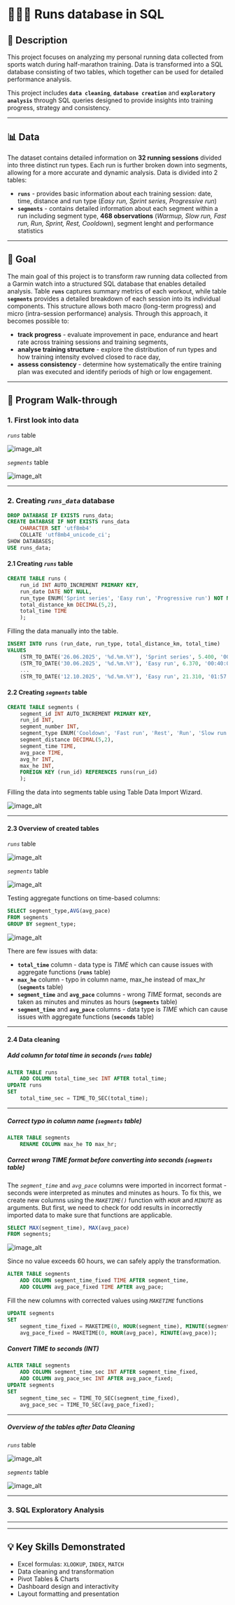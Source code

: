 # 🏃‍♂️‍➡️ Runs database in SQL

## 📝 Description
This project focuses on analyzing my personal running data collected from sports watch during half-marathon training. Data is transformed into a SQL database consisting of two tables, which together can be used for detailed performance analysis.

This project includes **`data cleaning`**, **`database creation`** and **`exploratory analysis`** through SQL queries designed to provide insights into training progress, strategy and consistency. 

---

## 📊 Data
The dataset contains detailed information on **32 running sessions** divided into three distinct run types. Each run is further broken down into segments, allowing for a more accurate and dynamic analysis. Data is divided into 2 tables:

- **`runs`** - provides basic information about each training session: date, time, distance and run type (*Easy run, Sprint series, Progressive run*)
- **`segments`** - contains detailed information about each segment within a run including segment type, **468 observations** (*Warmup, Slow run, Fast run, Run, Sprint, Rest, Cooldown*), segment lenght and performance statistics 

---

## 🎯 Goal

The main goal of this project is to transform raw running data collected from a Garmin watch into a structured SQL database that enables detailed analysis. Table **`runs`** captures summary metrics of each workout, while table **`segments`** provides a detailed breakdown of each session into its individual components. This structure allows both macro (long-term progress) and micro (intra-session performance) analysis. Through this approach, it becomes possible to:
- **track progress** - evaluate improvement in pace, endurance and heart rate across training sessions and training segments, 
- **analyse training structure** - explore the distribution of run types and how training intensity evolved closed to race day,
- **assess consistency** - determine how systematically the entire training plan was executed and identify periods of high or low engagement.

---

## 🚀 Program Walk-through

### 1. First look into data
*`runs`* table

![image_alt](https://github.com/Piotr-Trybala/SQL_Runs_Data/blob/2ae4724b48aa742d0eed65e6c6b2977cef1319e6/Screenshots/runs.png)

*`segments`* table

![image_alt](https://github.com/Piotr-Trybala/SQL_Runs_Data/blob/2ae4724b48aa742d0eed65e6c6b2977cef1319e6/Screenshots/segments.png)

---

### 2. Creating *`runs_data`* database

```sql
DROP DATABASE IF EXISTS runs_data;
CREATE DATABASE IF NOT EXISTS runs_data
	CHARACTER SET 'utf8mb4' 
	COLLATE 'utf8mb4_unicode_ci';
SHOW DATABASES;
USE runs_data;
```
#### 2.1 Creating *`runs`* table
```sql
CREATE TABLE runs (
	run_id INT AUTO_INCREMENT PRIMARY KEY,
    run_date DATE NOT NULL,
    run_type ENUM('Sprint series', 'Easy run', 'Progressive run') NOT NULL,
    total_distance_km DECIMAL(5,2),
    total_time TIME
	);
```
Filling the data manually into the table.
```sql
INSERT INTO runs (run_date, run_type, total_distance_km, total_time)
VALUES 
	(STR_TO_DATE('26.06.2025', '%d.%m.%Y'), 'Sprint series', 5.400, '00:40:38'),
	(STR_TO_DATE('30.06.2025', '%d.%m.%Y'), 'Easy run', 6.370, '00:40:00'),
	...
	(STR_TO_DATE('12.10.2025', '%d.%m.%Y'), 'Easy run', 21.310, '01:57:09');
```
#### 2.2 Creating *`segments`* table
```sql
CREATE TABLE segments (
	segment_id INT AUTO_INCREMENT PRIMARY KEY,
    run_id INT,
    segment_number INT,
    segment_type ENUM('Cooldown', 'Fast run', 'Rest', 'Run', 'Slow run', 'Sprint', 'Warmup') NOT NULL,
    segment_distance DECIMAL(5,2),
    segment_time TIME,
    avg_pace TIME,
    avg_hr INT,
    max_he INT,
    FOREIGN KEY (run_id) REFERENCES runs(run_id)
	);
```
Filling the data into segments table using Table Data Import Wizard.

![image_alt](https://github.com/Piotr-Trybala/SQL_Runs_Data/blob/2aee9ed4ffcbaaeb73056ad286c9dae6ccee2ea4/Screenshots/Import%20wizard.png)

---

#### 2.3 Overview of created tables

*`runs`* table

![image_alt](https://github.com/Piotr-Trybala/SQL_Runs_Data/blob/63a8bd1e4d6bf7b994bb1208c366d147381a63eb/Screenshots/runs_table_overview.png)

*`segments`* table

![image_alt](https://github.com/Piotr-Trybala/SQL_Runs_Data/blob/63a8bd1e4d6bf7b994bb1208c366d147381a63eb/Screenshots/segments_table_overview.png)

Testing aggregate functions on time-based columns:

```sql
SELECT segment_type,AVG(avg_pace)																	
FROM segments
GROUP BY segment_type;
```
![image_alt](https://github.com/Piotr-Trybala/SQL_Runs_Data/blob/3d341610b5d2233c0b01f1059c0a37c5750556b9/Screenshots/type_time_avg.png)

There are few issues with data:
- **`total_time`** column - data type is *TIME* which can cause issues with aggregate functions (**`runs`** table)
- **`max_he`** column - typo in column name, max_he instead of max_hr (**`segments`** table)
- **`segment_time`** and **`avg_pace`** columns - wrong *TIME* format, seconds are taken as minutes and minutes as hours (**`segments`** table)
- **`segment_time`** and **`avg_pace`** columns - data type is *TIME* which can cause issues with aggregate functions (**`seconds`** table)

---

#### 2.4 Data cleaning 

##### Add column for total time in seconds (*`runs`* table) 

```sql
ALTER TABLE runs
	ADD COLUMN total_time_sec INT AFTER total_time;
UPDATE runs
SET 
	total_time_sec = TIME_TO_SEC(total_time);
```
---

##### Correct typo in column name (*`segments`* table)

```sql
ALTER TABLE segments 
	RENAME COLUMN max_he TO max_hr;
```

##### Correct wrong TIME format before converting into seconds (*`segments`* table)

The *`segment_time`* and *`avg_pace`* columns were imported in incorrect format - seconds were interpreted as minutes and minutes as hours. To fix this, we create new columns using the *`MAKETIME()`* function with *`HOUR`* and *`MINUTE`* as arguments. But first, we need to check for odd results in incorrectly imported data to make sure that functions are applicable.

```sql
SELECT MAX(segment_time), MAX(avg_pace)
FROM segments;
```
![image_alt](https://github.com/Piotr-Trybala/SQL_Runs_Data/blob/c4edf9b01cda3db862e7bf537f72ec7a2975267b/Screenshots/MAXs.png)

Since no value exceeds 60 hours, we can safely apply the transformation.

```sql
ALTER TABLE segments																				
	ADD COLUMN segment_time_fixed TIME AFTER segment_time,
    ADD COLUMN avg_pace_fixed TIME AFTER avg_pace;
```
Fill the new columns with corrected values using *`MAKETIME`* functions

```sql
UPDATE segments
SET
	segment_time_fixed = MAKETIME(0, HOUR(segment_time), MINUTE(segment_time)),
    avg_pace_fixed = MAKETIME(0, HOUR(avg_pace), MINUTE(avg_pace));
```

##### Convert TIME to seconds (INT)

```sql
ALTER TABLE segments																				
	ADD COLUMN segment_time_sec INT AFTER segment_time_fixed,
    ADD COLUMN avg_pace_sec INT AFTER avg_pace_fixed;
UPDATE segments
SET 
	segment_time_sec = TIME_TO_SEC(segment_time_fixed),
	avg_pace_sec = TIME_TO_SEC(avg_pace_fixed);
```
---
##### Overview of the tables after Data Cleaning

*`runs`* table

![image_alt](https://github.com/Piotr-Trybala/SQL_Runs_Data/blob/7768d21c0555f4f12f081aa0b75fe7c6de6f4693/Screenshots/runs_updated.png)

*`segments`* table

![image_alt](https://github.com/Piotr-Trybala/SQL_Runs_Data/blob/7768d21c0555f4f12f081aa0b75fe7c6de6f4693/Screenshots/segments_updated.png)

---
### 3. SQL Exploratory Analysis


---


---

## 💡 Key Skills Demonstrated
- Excel formulas: `XLOOKUP`, `INDEX`, `MATCH`
- Data cleaning and transformation
- Pivot Tables & Charts
- Dashboard design and interactivity
- Layout formatting and presentation
